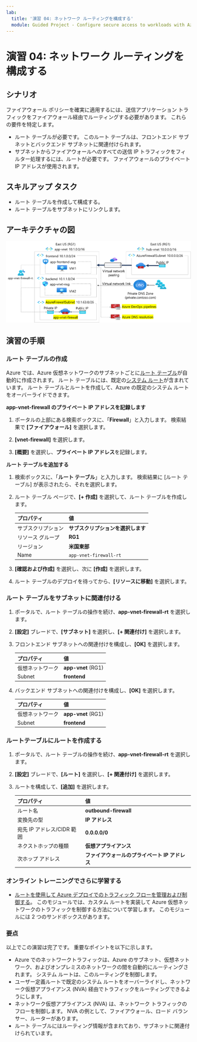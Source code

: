 ```yaml
---
lab:
  title: '演習 04: ネットワーク ルーティングを構成する'
  module: Guided Project - Configure secure access to workloads with Azure virtual networking services
---
```


# 演習 04: ネットワーク ルーティングを構成する

## シナリオ

ファイアウォール ポリシーを確実に適用するには、送信アプリケーション トラフィックをファイアウォール経由でルーティングする必要があります。 これらの要件を特定します。 
+ ルート テーブルが必要です。 このルート テーブルは、フロントエンド サブネットとバックエンド サブネットに関連付けられます。  
+ サブネットからファイアウォールへのすべての送信 IP トラフィックをフィルター処理するには、ルートが必要です。 ファイアウォールのプライベート IP アドレスが使用されます。 

## スキルアップ タスク

+ ルート テーブルを作成して構成する。
+ ルート テーブルをサブネットにリンクします。
  
## アーキテクチャの図

![ファイアウォールとルート テーブルがある 1 つの仮想ネットワークを示す図。](../Media/task-3.png)


## 演習の手順

### ルート テーブルの作成

Azure では、Azure 仮想ネットワークのサブネットごとに[ルート テーブル](https://learn.microsoft.com/azure/virtual-network/virtual-networks-udr-overview)が自動的に作成されます。 ルート テーブルには、既定の[システム ルート](https://learn.microsoft.com/azure/virtual-network/virtual-networks-udr-overview#system-routes)が含まれています。 ルート テーブルとルートを作成して、Azure の既定のシステム ルートをオーバーライドできます。

**app-vnet-firewall のプライベート IP アドレスを記録します**

1. ポータルの上部にある検索ボックスに、「**Firewall**」と入力します。 検索結果で **[ファイアウォール]** を選択します。

1. **[vnet-firewall]** を選択します。

1. **[概要]** を選択し、**プライベート IP アドレス**を記録します。

**ルート テーブルを追加する**

1. 検索ボックスに、「**ルート テーブル**」と入力します。 検索結果に [ルート テーブル] が表示されたら、それを選択します。

1. ルート テーブル ページで、**[+ 作成]** を選択して、ルート テーブルを作成します。 

    | プロパティ       | 値                        |
    | :------------- | :--------------------------- |
    | サブスクリプション   | **サブスクリプションを選択します** |
    | リソース グループ | **RG1**                      |
    | リージョン         | **米国東部**                  |
    | Name           | `app-vnet-firewall-rt`     |

1. **[確認および作成]** を選択し、次に **[作成]** を選択します。

1. ルート テーブルのデプロイを待ってから、**[リソースに移動]** を選択します。  

### ルート テーブルをサブネットに関連付ける

1. ポータルで、ルート テーブルの操作を続け、**app-vnet-firewall-rt** を選択します。

1. **[設定]** ブレードで、**[サブネット]** を選択し、**[+ 関連付け]** を選択します。

1. フロントエンド サブネットへの関連付けを構成し、**[OK]** を選択します。  

    | プロパティ        | 値              |
    | :-------------- | :----------------- |
    | 仮想ネットワーク | **app-vnet** (RG1) |
    | Subnet          | **frontend**       |

1. バックエンド サブネットへの関連付けを構成し、**[OK]** を選択します。  

    | プロパティ        | 値              |
    | :-------------- | :----------------- |
    | 仮想ネットワーク | **app-vnet** (RG1) |
    | Subnet          | **frontend**       |

### ルートテーブルにルートを作成する

1. ポータルで、ルート テーブルの操作を続け、**app-vnet-firewall-rt** を選択します。

1. **[設定]** ブレードで、**[ルート]** を選択し、**[+ 関連付け]** を選択します。

1. ルートを構成して、**[追加]** を選択します。 

    | プロパティ                            | 値                                                   |
    | :---------------------------------- | :------------------------------------------------------ |
    | ルート名                          | **outbound-firewall**                                   |
    | 変換先の型                    | **IP アドレス**                                        |
    | 宛先 IP アドレス/CIDR 範囲 | **0.0.0.0/0**                                           |
    | ネクストホップの種類                       | **仮想アプライアンス**                                   |
    | 次ホップ アドレス                    | **ファイアウォールのプライベート IP アドレス** |


### オンライン トレーニングでさらに学習する

+ [ルートを使用して Azure デプロイでのトラフィック フローを管理および制御する](https://learn.microsoft.com/training/modules/control-network-traffic-flow-with-routes/)。 このモジュールでは、カスタム ルートを実装して Azure 仮想ネットワークのトラフィックを制御する方法について学習します。 このモジュールには 2 つのサンドボックスがあります。 

### 要点

以上でこの演習は完了です。 重要なポイントを以下に示します。

+ Azure でのネットワークトラフィックは、Azure のサブネット、仮想ネットワーク、およびオンプレミスのネットワークの間を自動的にルーティングされます。 システム ルートは、このルーティングを制御します。
+ ユーザー定義ルートで既定のシステム ルートをオーバーライドし、ネットワーク仮想アプライアンス (NVA) 経由でトラフィックをルーティングできるようにします。 
+ ネットワーク仮想アプライアンス (NVA) は、ネットワーク トラフィックのフローを制御します。 NVA の例として、ファイアウォール、ロード バランサー、ルーターがあります。
+ ルート テーブルにはルーティング情報が含まれており、サブネットに関連付けられています。 

